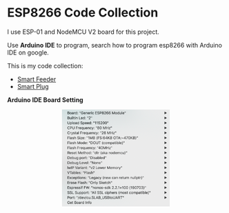 # ESP8266 Code Collection

I use ESP-01 and NodeMCU V2 board for this project.

Use **Arduino IDE** to program, search how to program esp8266 with Arduino IDE on google.

This is my code collection:

- [Smart Feeder](https://github.com/ariyanki/esp8266/tree/master/feeding_timer)
- [Smart Plug](https://github.com/ariyanki/esp8266/tree/master/smart_plug)

**Arduino IDE Board Setting**
<p align="center">
  <img src="https://raw.githubusercontent.com/ariyanki/esp8266/master/Docs/image/board-setting.png" width="250" title="hover text">
</p>
